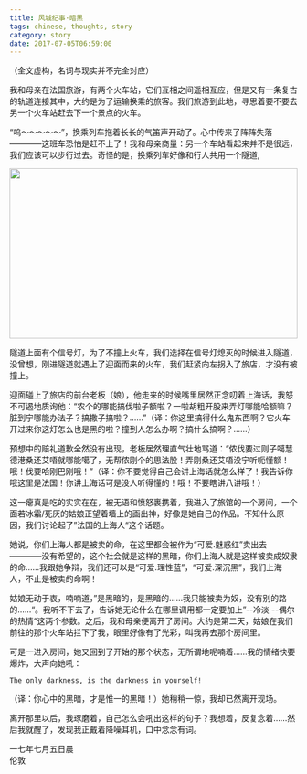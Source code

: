 ```yaml
---
title: 风城纪事·暗黑
tags: chinese, thoughts, story
category: story
date: 2017-07-05T06:59:00
---
```


（全文虚构，名词与现实并不完全对应）

我和母亲在法国旅游，有两个火车站，它们互相之间遥相互应，但是又有一条复古的轨道连接其中，大约是为了运输换乘的旅客。我们旅游到此地，寻思着要不要去另一个火车站赶去下一个景点的火车。

“呜～～～～～”，换乘列车拖着长长的气笛声开动了。心中传来了阵阵失落————这班车恐怕是赶不上了！我和母亲商量：另一个车站看起来并不是很远，我们应该可以步行过去。奇怪的是，换乘列车好像和行人共用一个隧道,

<!--more-->

<img src="http://newflaw.com/blog/wp-content/uploads/2017/07/IMG_1387-300x298.jpg" alt="" width="100%" height="298" class="alignnone size-medium wp-image-955" />

隧道上面有个信号灯，为了不撞上火车，我们选择在信号灯熄灭的时候进入隧道，没曾想，刚进隧道就遇上了迎面而来的火车，我们赶紧向左拐入了旅店，才没有被撞上。

迎面碰上了旅店的前台老板（娘），他走来的时候嘴里居然正念叨着上海话，我怒不可遏地质询他：“农个的哪能搞伐啦子额啦？一啦胡粗开股来弄灯哪能哈额嘛？脏到宁哪能办法子？搞撒子搞啦？……”（译：你这里搞得什么鬼东西啊？它火车开过来你这灯怎么也是黑的啦？撞到人怎么办啊？搞什么搞啊？……）

预想中的赔礼道歉全然没有出现，老板居然理直气壮地骂道：“侬伐要过则子噶慧德港桑还艾唔就哪能噶了，无帮侬刚个的思法股！弄刚桑还艾唔没宁听呃懂额！哦！伐要哈刚巴刚哦！”（译：你不要觉得自己会讲上海话就怎么样了！我告诉你哦这里是法国！你讲上海话可是没人听得懂的！哦！不要瞎讲八讲哦！）

这一瘪真是吃的实实在在，被无语和愤怒裹携着，我进入了旅馆的一个房间，一个面若冰霜/死灰的姑娘正望着墙上的画出神，好像是她自己的作品。不知什么原因，我们讨论起了”法国的上海人“这个话题。

她说，你们上海人都是被卖的命，在这里都会被作为“可爱.魅惑红”卖出去————没有希望的，这个社会就是这样的黑暗，你们上海人就是这样被卖成奴隶的命……我跟她争辩，我们还可以是“可爱.理性蓝”，“可爱.深沉黑”，我们上海人，不止是被卖的命啊！

姑娘无动于衷，喃喃道，”是黑暗的，是黑暗的……我只能被卖为奴，没有别的路的……“。我听不下去了，告诉她无论什么在哪里调用都一定要加上”--冷淡 --偶尔的热情“这两个参数。之后，我和母亲便离开了房间。大约是第二天，姑娘在我们前往的那个火车站拦下了我，眼里好像有了光彩，叫我再去那个房间里。

可是一进入房间，她又回到了开始的那个状态，无所谓地呢喃着……我的情绪快要爆炸，大声向她吼：
```
The only darkness, is the darkness in yourself!
```
（译：你心中的黑暗，才是惟一的黑暗！）她稍稍一惊，我却已然离开现场。

离开那里以后，我琢磨着，自己怎么会吼出这样的句子？我想着，反复念着……然后我就醒了，发现我正戴着降噪耳机，口中念念有词。

一七年七月五日晨</br>
伦敦
